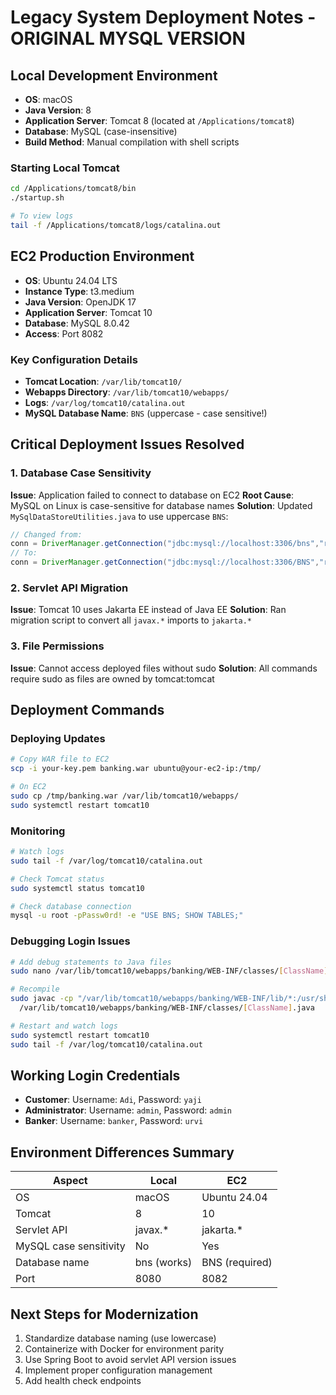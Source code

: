 # Legacy System Deployment Notes - ORIGINAL MYSQL VERSION

## Local Development Environment
- **OS**: macOS
- **Java Version**: 8
- **Application Server**: Tomcat 8 (located at `/Applications/tomcat8`)
- **Database**: MySQL (case-insensitive)
- **Build Method**: Manual compilation with shell scripts

### Starting Local Tomcat
```bash
cd /Applications/tomcat8/bin
./startup.sh

# To view logs
tail -f /Applications/tomcat8/logs/catalina.out
```

## EC2 Production Environment
- **OS**: Ubuntu 24.04 LTS
- **Instance Type**: t3.medium
- **Java Version**: OpenJDK 17
- **Application Server**: Tomcat 10
- **Database**: MySQL 8.0.42
- **Access**: Port 8082

### Key Configuration Details
- **Tomcat Location**: `/var/lib/tomcat10/`
- **Webapps Directory**: `/var/lib/tomcat10/webapps/`
- **Logs**: `/var/log/tomcat10/catalina.out`
- **MySQL Database Name**: `BNS` (uppercase - case sensitive!)

## Critical Deployment Issues Resolved

### 1. Database Case Sensitivity
**Issue**: Application failed to connect to database on EC2
**Root Cause**: MySQL on Linux is case-sensitive for database names
**Solution**: Updated `MySqlDataStoreUtilities.java` to use uppercase `BNS`:
```java
// Changed from:
conn = DriverManager.getConnection("jdbc:mysql://localhost:3306/bns","root","Passw0rd!");
// To:
conn = DriverManager.getConnection("jdbc:mysql://localhost:3306/BNS","root","Passw0rd!");
```

### 2. Servlet API Migration
**Issue**: Tomcat 10 uses Jakarta EE instead of Java EE
**Solution**: Ran migration script to convert all `javax.*` imports to `jakarta.*`

### 3. File Permissions
**Issue**: Cannot access deployed files without sudo
**Solution**: All commands require sudo as files are owned by tomcat:tomcat

## Deployment Commands

### Deploying Updates
```bash
# Copy WAR file to EC2
scp -i your-key.pem banking.war ubuntu@your-ec2-ip:/tmp/

# On EC2
sudo cp /tmp/banking.war /var/lib/tomcat10/webapps/
sudo systemctl restart tomcat10
```

### Monitoring
```bash
# Watch logs
sudo tail -f /var/log/tomcat10/catalina.out

# Check Tomcat status
sudo systemctl status tomcat10

# Check database connection
mysql -u root -pPassw0rd! -e "USE BNS; SHOW TABLES;"
```

### Debugging Login Issues
```bash
# Add debug statements to Java files
sudo nano /var/lib/tomcat10/webapps/banking/WEB-INF/classes/[ClassName].java

# Recompile
sudo javac -cp "/var/lib/tomcat10/webapps/banking/WEB-INF/lib/*:/usr/share/tomcat10/lib/*" \
  /var/lib/tomcat10/webapps/banking/WEB-INF/classes/[ClassName].java

# Restart and watch logs
sudo systemctl restart tomcat10
sudo tail -f /var/log/tomcat10/catalina.out
```

## Working Login Credentials
- **Customer**: Username: `Adi`, Password: `yaji`
- **Administrator**: Username: `admin`, Password: `admin`
- **Banker**: Username: `banker`, Password: `urvi`

## Environment Differences Summary
| Aspect | Local | EC2 |
|--------|-------|-----|
| OS | macOS | Ubuntu 24.04 |
| Tomcat | 8 | 10 |
| Servlet API | javax.* | jakarta.* |
| MySQL case sensitivity | No | Yes |
| Database name | bns (works) | BNS (required) |
| Port | 8080 | 8082 |

## Next Steps for Modernization
1. Standardize database naming (use lowercase)
2. Containerize with Docker for environment parity
3. Use Spring Boot to avoid servlet API version issues
4. Implement proper configuration management
5. Add health check endpoints